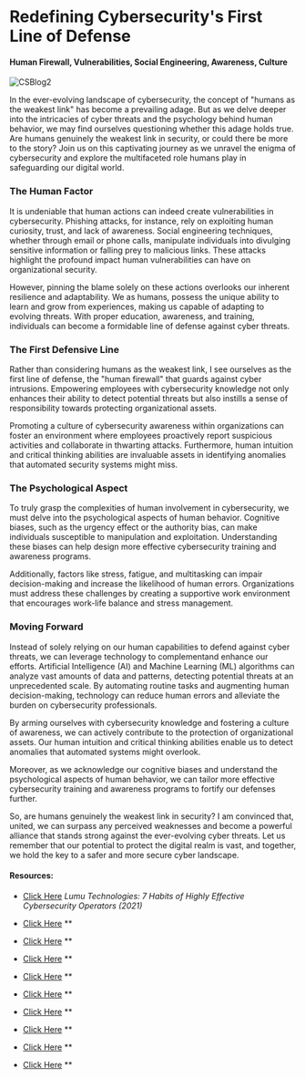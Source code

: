 # Redefining Cybersecurity's First Line of Defense
#### Human Firewall, Vulnerabilities, Social Engineering, Awareness, Culture

![CSBlog2](https://github.com/CJanecka/My-Blog/assets/131223318/aac87ad7-e7c0-41e2-b3ae-9a2fa5ff5a17)

In the ever-evolving landscape of cybersecurity, the concept of "humans as the weakest link" has become a prevailing adage. But as we delve deeper into the intricacies of cyber threats and the psychology 
behind human behavior, we may find ourselves questioning whether this adage holds true. Are humans genuinely the weakest link in security, or could there be more to the story? Join us on this captivating 
journey as we unravel the enigma of cybersecurity and explore the multifaceted role humans play in safeguarding our digital world.

### The Human Factor

It is undeniable that human actions can indeed create vulnerabilities in cybersecurity. Phishing attacks, for instance, rely on exploiting human curiosity, trust, and lack of awareness. Social engineering techniques, whether 
through email or phone calls, manipulate individuals into divulging sensitive information or falling prey to malicious links. These attacks highlight the profound impact human vulnerabilities can have on organizational security.

However, pinning the blame solely on these actions overlooks our inherent resilience and adaptability. We as humans, possess the unique ability to learn and grow from experiences, making us capable of adapting to evolving 
threats. With proper education, awareness, and training, individuals can become a formidable line of defense against cyber threats.

### The First Defensive Line

Rather than considering humans as the weakest link, I see ourselves as the first line of defense, the "human firewall" that guards against cyber intrusions. Empowering employees with cybersecurity knowledge not only enhances 
their ability to detect potential threats but also instills a sense of responsibility towards protecting organizational assets.

Promoting a culture of cybersecurity awareness within organizations can foster an environment where employees proactively report suspicious activities and collaborate in thwarting attacks. Furthermore, human intuition and 
critical thinking abilities are invaluable assets in identifying anomalies that automated security systems might miss.

### The Psychological Aspect

To truly grasp the complexities of human involvement in cybersecurity, we must delve into the psychological aspects of human behavior. Cognitive biases, such as the urgency effect or the authority bias, can make individuals 
susceptible to manipulation and exploitation. Understanding these biases can help design more effective cybersecurity training and awareness programs.

Additionally, factors like stress, fatigue, and multitasking can impair decision-making and increase the likelihood of human errors. Organizations must address these challenges by creating a supportive work environment that 
encourages work-life balance and stress management.

### Moving Forward

Instead of solely relying on our human capabilities to defend against cyber threats, we can leverage technology to complementand enhance our efforts. Artificial Intelligence (AI) and Machine Learning (ML) algorithms can 
analyze vast amounts of data and patterns, detecting potential threats at an unprecedented scale. By automating routine tasks and augmenting human decision-making, technology can reduce human errors and alleviate the 
burden on cybersecurity professionals.

By arming ourselves with cybersecurity knowledge and fostering a culture of awareness, we can actively contribute to the protection of organizational assets. Our human intuition and critical thinking abilities enable us to 
detect anomalies that automated systems might overlook.

Moreover, as we acknowledge our cognitive biases and understand the psychological aspects of human behavior, we can tailor more effective cybersecurity training and awareness programs to fortify our defenses further.

So, are humans genuinely the weakest link in security? I am convinced that, united, we can surpass any perceived weaknesses and become a powerful alliance that stands strong against the ever-evolving cyber threats. Let us 
remember that our potential to protect the digital realm is vast, and together, we hold the key to a safer and more secure cyber landscape.

#### Resources:

- [Click Here](https://lumu.io/blog/7-habits-effective-cybersecurity-operators/) *Lumu Technologies: 7 Habits of Highly Effective Cybersecurity Operators (2021)*

- [Click Here]() **

- [Click Here]() **

- [Click Here]() **

- [Click Here]() **

- [Click Here]() **

- [Click Here]() **

- [Click Here]() **

- [Click Here]() **

- [Click Here]() **
